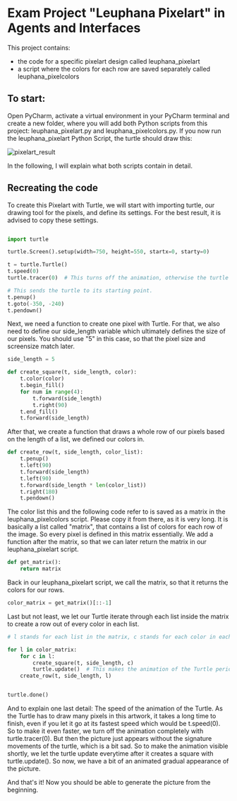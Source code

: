 # Exam Project "Leuphana Pixelart" in Agents and Interfaces

This project contains: 
- the code for a specific pixelart design called leuphana_pixelart
- a script where the colors for each row are saved separately called leuphana_pixelcolors

## To start:

Open PyCharm, activate a virtual environment in your PyCharm terminal
and create a new folder, where you will add both Python scripts from this 
project: leuphana_pixelart.py and leuphana_pixelcolors.py. If you now
run the leuphana_pixelart Python Script, the turtle should draw this: 

![pixelart_result](https://github.com/jessiiimai/leuph_agents_interfaces/assets/136825243/2281ce91-43cf-46e4-9b25-24593ccae7c4)

In the following, I will explain what both scripts contain in detail.

## Recreating the code

To create this Pixelart with Turtle, we will start with importing turtle, 
our drawing tool for the pixels, and define its settings. For the best
result, it is advised to copy these settings.

```python

import turtle

turtle.Screen().setup(width=750, height=550, startx=0, starty=0)

t = turtle.Turtle()
t.speed(0)
turtle.tracer(0)  # This turns off the animation, otherwise the turtle would take too long to draw.

# This sends the turtle to its starting point. 
t.penup()
t.goto(-350, -240)
t.pendown()
```

Next, we need a function to create one pixel with Turtle. For that, we
also need to define our side_length variable which ultimately defines
the size of our pixels. You should use "5" in this case, so that the 
pixel size and screensize match later. 

```python
side_length = 5

def create_square(t, side_length, color):
    t.color(color)
    t.begin_fill()
    for num in range(4):
        t.forward(side_length)
        t.right(90)
    t.end_fill()
    t.forward(side_length)
```

After that, we create a function that draws a whole row of our 
pixels based on the length of a list, we defined our colors in. 

```python
def create_row(t, side_length, color_list):
    t.penup()
    t.left(90)
    t.forward(side_length)
    t.left(90)
    t.forward(side_length * len(color_list))
    t.right(180)
    t.pendown()
```

The color list this and the following code refer to is saved as a matrix
in the leuphana_pixelcolors script. Please copy it from there, as it is 
very long. It is basically a list called "matrix",
that contains a list of colors for each row of the image. So every
pixel is defined in this matrix essentially. We add a 
function after the matrix, so that we can later return the matrix in our
leuphana_pixelart script. 

```python
def get_matrix():
    return matrix
```

Back in our leuphana_pixelart script, we call the matrix, so that it 
returns the colors for our rows. 

```python
color_matrix = get_matrix()[::-1]
```
Last but not least, we let our Turtle iterate through each list inside
the matrix to create a row out of every color in each list.

```python
# l stands for each list in the matrix, c stands for each color in each list.

for l in color_matrix:
    for c in l:
        create_square(t, side_length, c)
        turtle.update()  # This makes the animation of the Turtle periodically visible again.
    create_row(t, side_length, l)


turtle.done()
```

And to explain one last detail: The speed of the animation of the Turtle.
As the Turtle has to draw many pixels in this artwork, it takes a long
time to finish, even if you let it go at its fastest speed which would
be t.speed(0). So to make it even faster, we turn off the animation 
completely with turtle.tracer(0). But then the picture just appears
without the signature movements of the turtle, which is a bit sad. So 
to make the animation visible shortly, we let the turtle update 
everytime after it creates a square with turtle.update(). So now, we have
a bit of an animated gradual appearance of the picture. 

And that's it! Now you should be able to generate the picture from the
beginning. 
